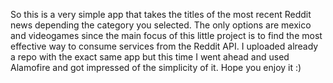 So this is a very simple app that takes the titles of the most recent Reddit news depending the category you selected. 
The only options are mexico and videogames since the main focus of this little project is to find the most effective way to consume services from the Reddit API. 
I uploaded already a repo with the exact same app but this time I went ahead and used Alamofire and got impressed of the simplicity of it. 
Hope you enjoy it :)
